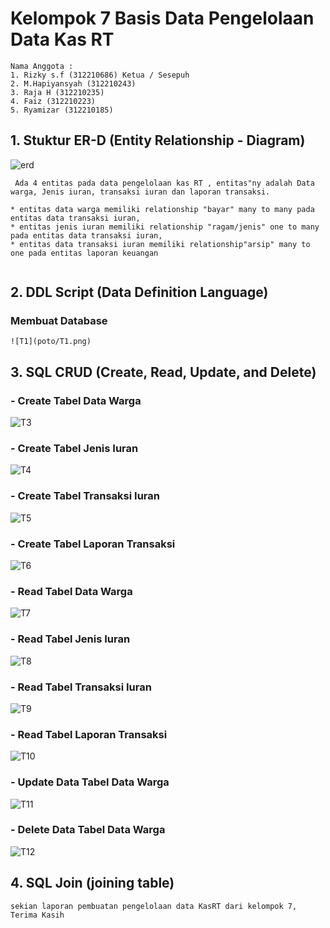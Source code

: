 # Kelompok 7 Basis Data Pengelolaan Data Kas RT

```
Nama Anggota :
1. Rizky s.f (312210686) Ketua / Sesepuh
2. M.Hapiyansyah (312210243)
3. Raja H (312210235)
4. Faiz (312210223) 
5. Ryamizar (312210185)

```
## 1. Stuktur ER-D (Entity Relationship - Diagram)

![erd](ER-D/erd.jpg)

```
 Ada 4 entitas pada data pengelolaan kas RT , entitas"ny adalah Data warga, Jenis iuran, transaksi iuran dan laporan transaksi.

* entitas data warga memiliki relationship "bayar" many to many pada entitas data transaksi iuran, 
* entitas jenis iuran memiliki relationship "ragam/jenis" one to many pada entitas data transaksi iuran, 
* entitas data transaksi iuran memiliki relationship"arsip" many to one pada entitas laporan keuangan


```
## 2. DDL Script (Data Definition Language)

### Membuat Database
```
![T1](poto/T1.png)
```
## 3. SQL CRUD (Create, Read, Update, and Delete)

### - Create Tabel Data Warga

![T3](poto/T3.png)

### - Create Tabel Jenis Iuran

![T4](poto/T4.png)

### - Create Tabel Transaksi Iuran

![T5](poto/T5.png)

### - Create Tabel Laporan Transaksi 

![T6](poto/T6.png)

### - Read Tabel Data Warga 

![T7](poto/T7.png)

### - Read Tabel Jenis Iuran

![T8](poto/T8.png)

### - Read Tabel Transaksi Iuran

![T9](poto/T9.png)

### - Read Tabel Laporan Transaksi

![T10](poto/T10.png)

### - Update Data Tabel Data Warga

![T11](poto/T11.png)

### - Delete Data Tabel Data Warga 

![T12](poto/T12.png)

## 4. SQL Join (joining table)

```
sekian laporan pembuatan pengelolaan data KasRT dari kelompok 7, 
Terima Kasih

```
